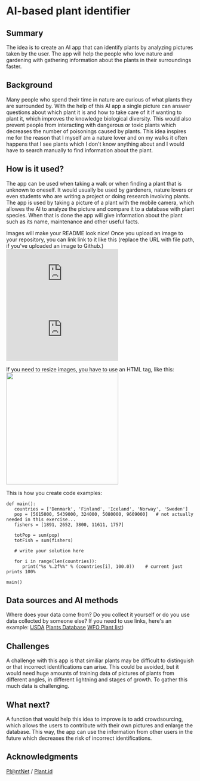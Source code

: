 
<!-- This is the markdown template for the final project of the Building AI course, 
created by Reaktor Innovations and University of Helsinki. 
Copy the template, paste it to your GitHub README and edit! -->

# AI-based plant identifier

## Summary

The idea is to create an AI app that can identify plants by analyzing pictures taken by the user. The app will help the people who love nature and gardening with gathering information about the plants in their surroundings faster.  


## Background

Many people who spend their time in nature are curious of what plants they are surrounded by. With the help of this AI app a single picture can answer questions about which plant it is and how to take care of it if wanting to plant it, which improves the knowledge biological diversity. This would also prevent people from interacting with dangerous or toxic plants which decreases the number of poisonings caused by plants. This idea inspires me for the reason that I myself am a nature lover and on my walks it often happens that I see plants which I don't know anything about and I would have to search manually to find information about the plant. 

## How is it used?

The app can be used when taking a walk or when finding a plant that is unknown to oneself. It would usually be used by gardeners, nature lovers or even students who are writing a project or doing research involving plants. The app is used by taking a picture of a plant with the mobile camera, which allowes the AI to analyze the picture and compare it to a database with plant species. When that is done the app will give information about the plant such as its name, maintenance and other useful facts. 

Images will make your README look nice!
Once you upload an image to your repository, you can link link to it like this (replace the URL with file path, if you've uploaded an image to Github.)
![Plant](https://www.freepik.com/free-vector/plant-pot-cartoon_28881307.htm#fromView=keyword&page=1&position=0&uuid=b9a583f0-bd8d-4487-a4f7-5ffb1ac49471&new_detail=true)
![Plant](https://www.freepik.com/premium-vector/green-plant-red-pot-3d-icon-houseplant-potted-plant-flower-home-garden-3d-vector-illustration-white-background-gardening-nature-decoration-botany-concept_42332064.htm#fromView=keyword&page=1&position=25&uuid=45446277-cd53-4263-89cc-7c731b7edba4&new_detail=true)


If you need to resize images, you have to use an HTML tag, like this:
<img src="https://upload.wikimedia.org/wikipedia/commons/5/5e/Sleeping_cat_on_her_back.jpg" width="300">

This is how you create code examples:
```
def main():
   countries = ['Denmark', 'Finland', 'Iceland', 'Norway', 'Sweden']
   pop = [5615000, 5439000, 324000, 5080000, 9609000]   # not actually needed in this exercise...
   fishers = [1891, 2652, 3800, 11611, 1757]

   totPop = sum(pop)
   totFish = sum(fishers)

   # write your solution here

   for i in range(len(countries)):
      print("%s %.2f%%" % (countries[i], 100.0))    # current just prints 100%

main()
```


## Data sources and AI methods
Where does your data come from? Do you collect it yourself or do you use data collected by someone else?
If you need to use links, here's an example:
[USDA](https://plants.usda.gov/)
[Plants Database](https://garden.org/plants/)
[WFO Plant list](https://wfoplantlist.org/))

## Challenges

A challenge with this app is that similiar plants may be difficult to distinguish or that incorrect identifications can arise. This could be avoided, but it would need huge amounts of training data of pictures of plants from different angles, in different lightning and stages of growth. To gather this much data is challenging. 

## What next?

A function that would help this idea to improve is to add crowdsourcing, which allows the users to contribute with their own pictures and enlarge the database. This way, the app can use the information from other users in the future which decreases the risk of incorrect identifications. 


## Acknowledgments
[Pl@ntNet](https://identify.plantnet.org/sv) / [Plant.id](https://plant.id/) 
